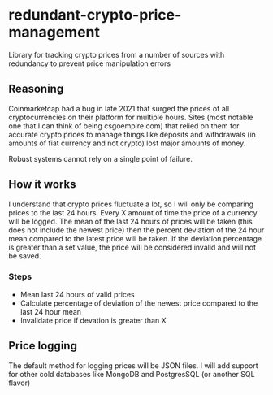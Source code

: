 # redundant-crypto-price-management
Library for tracking crypto prices from a number of sources with redundancy to prevent price manipulation errors 

## Reasoning
Coinmarketcap had a bug in late 2021 that surged the prices of all cryptocurrencies on their platform for multiple hours. Sites (most notable one that I can think of being csgoempire.com) that relied on them for accurate crypto prices to manage things like deposits and withdrawals (in amounts of fiat currency and not crypto) lost major amounts of money. 

Robust systems cannot rely on a single point of failure.

## How it works
I understand that crypto prices fluctuate a lot, so I will only be comparing prices to the last 24 hours. Every X amount of time the price of a currency will be logged. The mean of the last 24 hours of prices will be taken (this does not include the newest price) then the percent deviation of the 24 hour mean compared to the latest price will be taken. If the deviation percentage is greater than a set value, the price will be considered invalid and will not be saved.

### Steps
- Mean last 24 hours of valid prices
- Calculate percentage of deviation of the newest price compared to the last 24 hour mean
- Invalidate price if devation is greater than X

## Price logging
The default method for logging prices will be JSON files. I will add support for other cold databases like MongoDB and PostgresSQL (or another SQL flavor)
